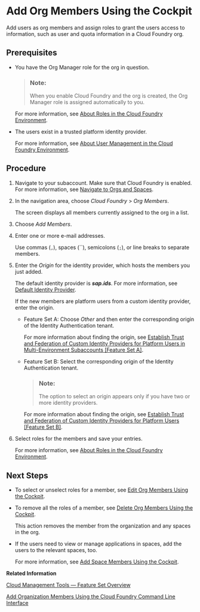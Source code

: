 <!-- loioa4eeaf179ee646b99558f27c0bae7b3e -->

# Add Org Members Using the Cockpit

Add users as org members and assign roles to grant the users access to information, such as user and quota information in a Cloud Foundry org.



## Prerequisites

-   You have the Org Manager role for the org in question.

    > ### Note:  
    > When you enable Cloud Foundry and the org is created, the Org Manager role is assigned automatically to you.

    For more information, see [About Roles in the Cloud Foundry Environment](about-roles-in-the-cloud-foundry-environment-0907638.md).

-   The users exist in a trusted platform identity provider.

    For more information, see [About User Management in the Cloud Foundry Environment](about-user-management-in-the-cloud-foundry-environment-8e6ce96.md).




<a name="loioa4eeaf179ee646b99558f27c0bae7b3e__steps_jrg_wt4_zl"/>

## Procedure

1.  Navigate to your subaccount. Make sure that Cloud Foundry is enabled. For more information, see [Navigate to Orgs and Spaces](navigate-to-orgs-and-spaces-5bf8735.md).

2.  In the navigation area, choose *Cloud Foundry* \> *Org Members*.

    The screen displays all members currently assigned to the org in a list.

3.  Choose *Add Members*.

4.  Enter one or more e-mail addresses.

    Use commas \(`,`\), spaces \(``\), semicolons \(`;`\), or line breaks to separate members.

5.  Enter the *Origin* for the identity provider, which hosts the members you just added.

    The default identity provider is ***sap.ids***. For more information, see [Default Identity Provider](default-identity-provider-d6a8db7.md).

    If the new members are platform users from a custom identity provider, enter the origin.

    -   Feature Set A: Choose *Other* and then enter the corresponding origin of the Identity Authentication tenant.

        For more information about finding the origin, see [Establish Trust and Federation of Custom Identity Providers for Platform Users in Multi-Environment Subaccounts \[Feature Set A\]](establish-trust-and-federation-of-custom-identity-providers-for-platform-users-in-multi-8600afb.md).

    -   Feature Set B: Select the corresponding origin of the Identity Authentication tenant.

        > ### Note:  
        > The option to select an origin appears only if you have two or more identity providers.

        For more information about finding the origin, see [Establish Trust and Federation of Custom Identity Providers for Platform Users \[Feature Set B\]](establish-trust-and-federation-of-custom-identity-providers-for-platform-users-feature-c368984.md).


6.  Select roles for the members and save your entries.

    For more information, see [About Roles in the Cloud Foundry Environment](about-roles-in-the-cloud-foundry-environment-0907638.md).




<a name="loioa4eeaf179ee646b99558f27c0bae7b3e__postreq_ocr_wj2_nbb"/>

## Next Steps

-   To select or unselect roles for a member, see [Edit Org Members Using the Cockpit](edit-org-members-using-the-cockpit-fdbeabb.md).

-   To remove all the roles of a member, see [Delete Org Members Using the Cockpit](delete-org-members-using-the-cockpit-35a720c.md).

    This action removes the member from the organization and any spaces in the org.

-   If the users need to view or manage applications in spaces, add the users to the relevant spaces, too.

    For more information, see [Add Space Members Using the Cockpit](add-space-members-using-the-cockpit-81d0b4d.md).


**Related Information**  


[Cloud Management Tools — Feature Set Overview](../10-concepts/cloud-management-tools-feature-set-overview-caf4e4e.md "Cloud management tools represent the group of technologies designed for managing SAP BTP.")

[Add Organization Members Using the Cloud Foundry Command Line Interface](add-organization-members-using-the-cloud-foundry-command-line-interface-1422a5d.md "You can use the Cloud Foundry Command Line Interface (cf CLI) to add organization members and assign roles to them.")

